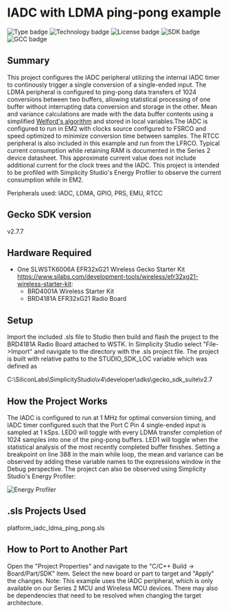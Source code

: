 # IADC with LDMA ping-pong example #
![Type badge](https://img.shields.io/badge/Type-Virtual%20application-green)
![Technology badge](https://img.shields.io/badge/Technology-Platform-green)
![License badge](https://img.shields.io/badge/License-Zlib-green)
![SDK badge](https://img.shields.io/badge/SDK-v2.7.7-green)
![GCC badge](https://img.shields.io/endpoint?url=https://raw.githubusercontent.com/SiliconLabs/application_examples_ci/master/platform_applications/platform_iadc_ldma_ping_pong_gcc.json)

## Summary ##

This project configures the IADC peripheral utilizing the internal IADC timer to continously trigger a single conversion of a single-ended input. The LDMA peripheral is configured to ping-pong data transfers of 1024 conversions between two buffers, allowing statistical processing of one buffer without interrupting data conversion and storage in the other. Mean and variance calculations are made with the data buffer contents using a simplified [Welford's algorithm](https://en.wikipedia.org/wiki/Algorithms_for_calculating_variance) and stored in local variables.The IADC is configured to run in EM2 with clocks source configured to FSRCO and speed optimized to minimize conversion time between samples. The RTCC peripheral is also included in this example and run from the LFRCO. Typical current consumption while retaining RAM is documented in the Series 2 device datasheet. This approximate current value does not
include additional current for the clock trees and the IADC. This project is intended to be profiled with Simplicity Studio's Energy Profiler to observe the current consumption while in EM2.

Peripherals used: IADC, LDMA, GPIO, PRS, EMU, RTCC

## Gecko SDK version ##

v2.7.7

## Hardware Required ##

- One SLWSTK6006A EFR32xG21 Wireless Gecko Starter Kit <https://www.silabs.com/development-tools/wireless/efr32xg21-wireless-starter-kit>:
  - BRD4001A Wireless Starter Kit
  - BRD4181A EFR32xG21 Radio Board

## Setup ##

Import the included .sls file to Studio then build and flash the project to the BRD4181A Radio Board attached to WSTK.
In Simplicity Studio select "File->Import" and navigate to the directory with the .sls project file.
The project is built with relative paths to the STUDIO_SDK_LOC variable which was defined as

C:\SiliconLabs\SimplicityStudio\v4\developer\sdks\gecko_sdk_suite\v2.7

## How the Project Works ##

The IADC is configured to run at 1 MHz for optimal conversion timing, and IADC timer configured such that the Port C Pin 4 single-ended input is sampled at 1 kSps. LED0 will toggle with every LDMA transfer completion of 1024 samples into one of the ping-pong buffers. LED1 will toggle when the statistical analysis of the most recently completed buffer finishes. Setting a breakpoint on line 388 in the main while loop, the mean and variance can be observed by adding these variable names to the expressions window in the Debug perspective. The project can also be observed using Simplicity Studio's Energy Profiler:

![Energy Profiler](doc/energy_profiler_capture.PNG)

## .sls Projects Used ##

platform_iadc_ldma_ping_pong.sls

## How to Port to Another Part ##

Open the "Project Properties" and navigate to the "C/C++ Build -> Board/Part/SDK" item.  Select the new board or part to target and "Apply" the changes.  Note: This example uses the IADC peripheral, which is only available on our Series 2 MCU and Wireless MCU devices. There may also be dependencies that need to be resolved when changing the target architecture.
